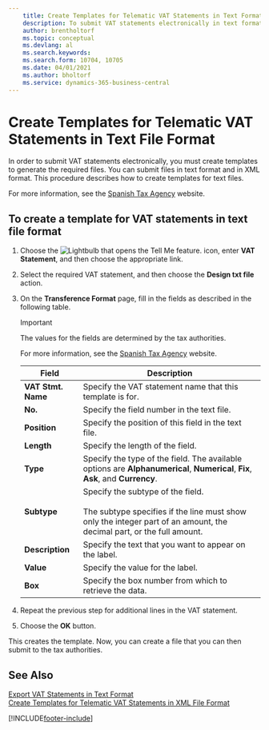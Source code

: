 ```yaml
---
    title: Create Templates for Telematic VAT Statements in Text Format (ES)
    description: To submit VAT statements electronically in text format in the Spanish version of Business Central, create templates to manage the formats.
    author: brentholtorf
    ms.topic: conceptual
    ms.devlang: al
    ms.search.keywords:
    ms.search.form: 10704, 10705
    ms.date: 04/01/2021
    ms.author: bholtorf
    ms.service: dynamics-365-business-central
---
```

# Create Templates for Telematic VAT Statements in Text File Format
In order to submit VAT statements electronically, you must create templates to generate the required files. You can submit files in text format and in XML format. This procedure describes how to create templates for text files.  

For more information, see the [Spanish Tax Agency](https://go.microsoft.com/fwlink/?LinkID=238181) website.  

## To create a template for VAT statements in text file format  

1.  Choose the ![Lightbulb that opens the Tell Me feature.](../../media/ui-search/search_small.png "Tell me what you want to do") icon, enter **VAT Statement**, and then choose the appropriate link.  
2.  Select the required VAT statement, and then choose the **Design txt file** action.  
3.  On the **Transference Format** page, fill in the fields as described in the following table.  

    > [!IMPORTANT]  
    >  The values for the fields are determined by the tax authorities.  
    >   
    >  For more information, see the [Spanish Tax Agency](https://go.microsoft.com/fwlink/?LinkID=238181) website.  

    |Field|Description|  
    |---------------------------------|---------------------------------------|  
    |**VAT Stmt. Name**|Specify the VAT statement name that this template is for.|  
    |**No.**|Specify the field number in the text file.|  
    |**Position**|Specify the position of this field in the text file.|  
    |**Length**|Specify the length of the field.|  
    |**Type**|Specify the type of the field. The available options are **Alphanumerical**, **Numerical**, **Fix**, **Ask**, and **Currency**.|  
    |**Subtype**|Specify the subtype of the field.<br /><br /> The subtype specifies if the line must show only the integer part of an amount, the decimal part, or the full amount.|  
    |**Description**|Specify the text that you want to appear on the label.|  
    |**Value**|Specify the value for the label.|  
    |**Box**|Specify the box number from which to retrieve the data.|  

4.  Repeat the previous step for additional lines in the VAT statement.  
5.  Choose the **OK** button.  

This creates the template. Now, you can create a file that you can then submit to the tax authorities.  

## See Also  
 [Export VAT Statements in Text Format](how-to-export-vat-statements-in-text-format.md)   
 [Create Templates for Telematic VAT Statements in XML File Format](how-to-create-templates-for-telematic-vat-statements-in-xml-file-format.md)


[!INCLUDE[footer-include](../../includes/footer-banner.md)]